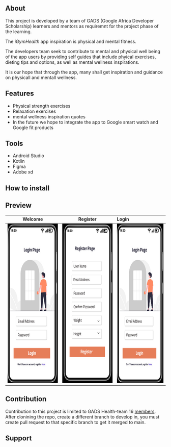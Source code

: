 ## About

This project is developed by a team of GADS (Google Africa Developer Scholarship) learners and mentors as requiremnt for the project phase of the learning.

The *iGymHealth* app inspiration is physical and mental fitness.

The developers team seek to contribute to mental and physical well being of the app users by providing self guides that include phyical exercises, dieting tips and options, as well as mental wellness inspirations.

It is our hope that through the app, many shall get inspiration and guidance on physicall and mentall wellness.

## Features
* Physical strength exercises
* Relaxation exercises
* mental wellness inspiration quotes
* In the future we hope to integrate the app to Google smart watch and Google fit products

## Tools
* Android Studio
* Kotlin
* Figma
* Adobe xd


## How to install

## Preview

  Welcome                |    Register        | Login
:-------------------------:|:-------------------------:|:----------------------
<img src="screenshots/login_page.jpeg" height="500em" />|<img src="screenshots/registration_page.jpeg" height="500em" />|<img src="screenshots/login_page.jpeg" height="500em" />

## Contribution

Contribution to this project is limited to GADS Health-team 16 [members](CONTRIBUTING.md). After clonining the repo, create a different branch to develop in, you must create pull request to that specific branch to get it merged to main.

## Support


